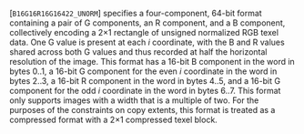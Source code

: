 [`B16G16R16G16422_UNORM`] specifies a four-component,
64-bit format containing a pair of G components, an R component, and a B
component, collectively encoding a 2×1 rectangle of unsigned
normalized RGB texel data.
One G value is present at each *i* coordinate, with the B and R values
shared across both G values and thus recorded at half the horizontal
resolution of the image.
This format has a 16-bit B component in the word in bytes 0..1, a 16-bit
G component for the even *i* coordinate in the word in bytes 2..3, a
16-bit R component in the word in bytes 4..5, and a 16-bit G component
for the odd *i* coordinate in the word in bytes 6..7.
This format only supports images with a width that is a multiple of two.
For the purposes of the constraints on copy extents, this format is
treated as a compressed format with a 2×1 compressed texel block.